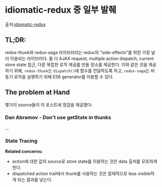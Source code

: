 # idiomatic-redux 중 일부 발췌

출처:[idiomatic-redux](https://blog.isquaredsoftware.com/2017/01/idiomatic-redux-thoughts-on-thunks-sagas-abstraction-and-reusability/)

## TL;DR:

redux-thunk와 redux-saga 라이브러리는 redux의 "side-effects"를 위한 가장 널리 이용되는 라이브러다. 둘 다 AJAX request, multiple action dispatch, current store state 접근, 다른 복잡한 로직 제공를 만들 장소를 제공한다. 이와 같은 것을 제공하기 위해, `redux-thunk`는 `dispatch()`에 함수를 전달하도록 하고, `redux-saga`는 비동기 로직을 실행하기 위해 ES6 generator를 이용할 수 있다.

## The problem at Hand

몇가지 source들이 이 포스트에 영감을 제공했다:

### Dan Abramov - Don't use getState in thunks

...

### State Tracing

__Related concerns:__
- action에 대한 값의 source로 store state를 이용하는 것은 data 출처를 모호하게 한다.
- dispatched action trail에서 thunk를 사용하는 것은 잠재적으로 less visible하게 되는 결과를 낳는다.
